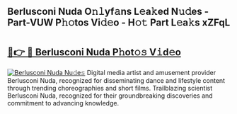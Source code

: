 ## Berlusconi Nuda O𝚗𝚕yf𝚊ns L𝚎a𝚔ed N𝚞𝚍es - Part-VUW P𝚑𝚘tos Vi𝚍𝚎o - H𝚘𝚝 Part L𝚎a𝚔s xZFqL

# <h2><a href="http://kf2tdwf.oniu.top/?m=Berlusconi+Nuda">🔗👉 🔴 Berlusconi Nuda P𝚑ot𝚘𝚜 V𝚒d𝚎o</a></h2>

[![Berlusconi Nuda Nu𝚍e𝚜](https://i.imgur.com/0qMVB7G.gif)](http://kf2tdwf.oniu.top/?m=Berlusconi+Nuda)
Digital media artist and amusement provider Berlusconi Nuda, recognized for disseminating dance and lifestyle content through trending choreographies and short films. Trailblazing scientist Berlusconi Nuda, recognized for their groundbreaking discoveries and commitment to advancing knowledge.  

